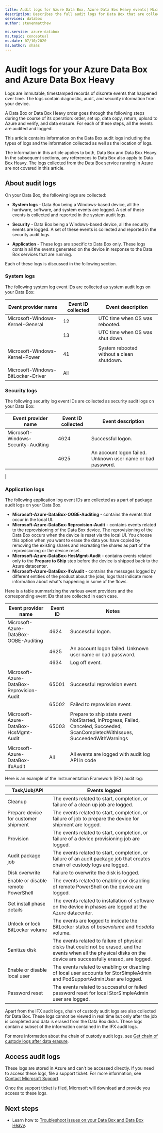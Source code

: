 ```yaml
---
title: Audit logs for Azure Data Box, Azure Data Box Heavy events| Microsoft Docs 
description: Describes the full audit logs for Data Box that are collected at the various stages of your Azure Data Box and Azure Data Box Heavy order.
services: databox
author: stevenmatthew

ms.service: azure-databox
ms.topic: conceptual
ms.date: 07/10/2020
ms.author: shaas
---
```


# Audit logs for your Azure Data Box and Azure Data Box Heavy

Logs are immutable, timestamped records of discrete events that happened over time. The logs contain diagnostic, audit, and security information from your device.  

A Data Box or Data Box Heavy order goes through the following steps during the course of its operation: order, set up, data copy, return, upload to Azure and verify, and data erasure. For each of these steps, all the events are audited and logged.

This article contains information on the Data Box audit logs including the types of logs and the information collected as well as the location of logs. 

The information in this article applies to both, Data Box and Data Box Heavy. In the subsequent sections, any references to Data Box also apply to Data Box Heavy. The logs collected from the Data Box service running in Azure are not covered in this article. 


## About audit logs 

On your Data Box, the following logs are collected:

- **System logs** - Data Box being a Windows-based device, all the hardware, software, and system events are logged. A set of these events is collected and reported in the system audit logs. 

- **Security** - Data Box being a Windows-based device, all the security events are logged. A set of these events is collected and reported in the security audit logs. 

- **Application** - These logs are specific to Data Box only. These logs contain all the events generated on the device in response to the Data Box services that are running.

Each of these logs is discussed in the following section.

### System logs

The following system log event IDs are collected as system audit logs on your Data Box:

|Event provider name     |Event ID collected   |Event description   |
|-------------------|----------|----------------|
|Microsoft-Windows-Kernel-General|12  |UTC time when OS was rebooted.   |
|                                |13  |UTC time when OS was shut down. |
|    |                              |
|Microsoft-Windows-Kernel-Power  |41  |System rebooted without a clean shutdown.| 
|    |                              |
|Microsoft-Windows-BitLocker-Driver|All|    |

### Security logs

The following security log event IDs are collected as security audit logs on your Data Box:

|Event provider name                   |Event ID collected    |Event description       |
|--------------------------------------|------------|----------|
|Microsoft-Windows-Security-Auditing   |4624        |Successful logon. |
|                                      |4625        |An account logon failed. Unknown user name or bad password. |
|                                     

### Application logs

The following application log event IDs are collected as a part of package audit logs on your Data Box. 	

- **Microsoft-Azure-DataBox-OOBE-Auditing** - contains the events that occur in the local UI. 
- **Microsoft-Azure-DataBox-Reprovision-Audit** - contains events related to the reprovisioning of the Data Box device. The reprovisioning of the Data Box occurs when the device is reset via the local UI. You choose this option when you want to erase the data you have copied by removing the existing shares and recreating the shares as part of the reprovisioning or the device reset.
- **Microsoft-Azure-DataBox-HcsMgmt-Audit** - contains events related only to the **Prepare to Ship** step before the device is shipped back to the Azure datacenter. 
- **Microsoft-Azure-DataBox-IfxAudit** - contains the messages logged by different entities of the product about the jobs, logs that indicate more information about what's happening in some of the flows.

Here is a table summarizing the various event providers and the corresponding event IDs that are collected in each case.

|Event provider name    |Event ID    | Notes |
|-----------------|-----------------|-------------------|
|Microsoft-Azure-DataBox-OOBE-Auditing |4624        |Successful logon.|
|                                      |4625        |An account logon failed. Unknown user name or bad password.|
|                                     |4634        |Log off event.|
|                                   |  | |
|Microsoft-Azure-DataBox-Reprovision-Audit    |65001       |Successful reprovision event.|
|                                                  |65002       |Failed to reprovision event.|
|                                                  |                 |         |
|Microsoft-Azure-DataBox-HcsMgmt-Audit        |65003       |Prepare to ship state event     NotStarted,     InProgress,     Failed,     Canceled,     Succeeded,     ScanCompletedWithIssues,     SucceededWithWarnings          |
|                                                  |                 |     |
|Microsoft-Azure-DataBox-IfxAudit    |All |All events are logged with audit log API in code |

Here is an example of the Instrumentation Framework (IFX) audit log:

|     Task/Job/API                              |     Events logged                                                                                                              | 
|-----------------------------------------------|------------------------------------------------------------------------------------------------------------------------------|
|     Cleanup                                   |     The events related to start, completion, or failure of a clean up job are logged. |                                              
|     Prepare device for customer shipment    |     The events related to start, completion, or failure of job to prepare the device for shipment are logged. |
|     Provision                                 |     The events related to start, completion, or failure of a device provisioning job are logged.|
|     Audit   package job                       |     The events related to start, completion, or failure of an audit package job that creates chain of custody logs are logged.|
|     Disk   overwrite                          |     Failure to overwrite the disk is logged.|
|     Enable   or disable remote PowerShell     |     The events related to enabling or disabling of remote PowerShell on the device are logged. |
|     Get   install phase details               |     The events related to installation of software on the device in phases are logged at the Azure datacenter.|
|     Unlock or lock BitLocker volume           |     The events are logged to indicate the BitLocker status of *basevolume* and *hcsdata* volume.|
|     Sanitize disk                              |     The events related to failure of physical disks that could not be erased, and the events when all the physical disks on the device are successfully erased, are logged. |
|     Enable or disable local user               |     The events related to enabling or disabling of local user accounts for StorSimpleAdmin and PodSupportAdminUser are logged.| 
|     Password   reset                          |     The events related to successful or failed password reset for local StorSimpleAdmin user are logged. |


Apart from the IFX audit logs, chain of custody audit logs are also collected for Data Box. These logs cannot be viewed in real time but only after the job is completed and data is erased from the Data Box disks. These logs contain a subset of the information contained in the IFX audit logs.

For more information about the chain of custody audit logs, see [Get chain of custody logs after data erasure](data-box-logs.md#get-chain-of-custody-logs-after-data-erasure).

<!-- write a few lines about order history and link out to the detailed section on order history-->

## Access audit logs

These logs are stored in Azure and can't be accessed directly. If you need to access these logs, file a support ticket. For more information, see [Contact Microsoft Support](data-box-disk-contact-microsoft-support.md). 

Once the support ticket is filed, Microsoft will download and provide you access to these logs.


## Next steps

- Learn how to [Troubleshoot issues on your Data Box and Data Box Heavy](data-box-troubleshoot.md).
